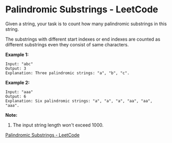 # Palindromic Substrings - LeetCode

Given a string, your task is to count how many palindromic substrings in this string.

The substrings with different start indexes or end indexes are counted as different substrings even they consist of same characters.

**Example 1:**

```
Input: "abc"
Output: 3
Explanation: Three palindromic strings: "a", "b", "c".
```

**Example 2:**

```
Input: "aaa"
Output: 6
Explanation: Six palindromic strings: "a", "a", "a", "aa", "aa", "aaa".
```

**Note:**

1. The input string length won't exceed 1000.

[Palindromic Substrings - LeetCode](https://leetcode.com/problems/palindromic-substrings/)
